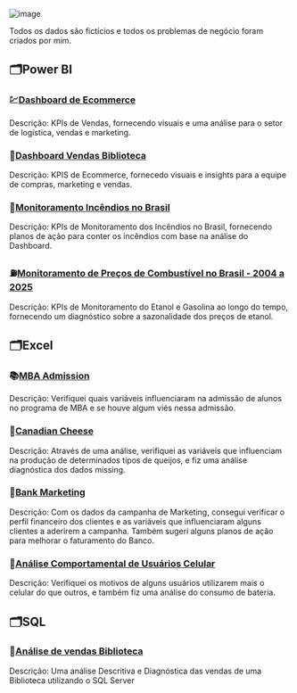 ![image](https://github.com/user-attachments/assets/0bba30c6-64e7-47b8-851c-6d570d5c8f95)



Todos os dados são fictícios e todos os problemas de negócio foram criados por mim.
 
## 🗂️Power BI

### 💹[Dashboard de Ecommerce](https://github.com/massis93/Projetos_Analise_Dados/tree/main/PowerBI/Ecommerce)
Descrição: KPIs de Vendas, fornecendo visuais e uma análise para o setor de logística, vendas e marketing.

### 📖[Dashboard Vendas Biblioteca](https://github.com/massis93/Projetos_Analise_Dados/tree/main/PowerBI/Biblioteca)
Descrição: KPIS de Ecommerce, fornecedo visuais e insights para a equipe de compras, marketing e vendas.

### 🌳[Monitoramento Incêndios no Brasil](https://github.com/massis93/Projetos_Analise_Dados/blob/main/PowerBI/Monitoramento%20Inc%C3%AAndios%20Brasil/README.md)
Descrição: KPIs de Monitoramento dos Incêndios no Brasil, fornecendo planos de ação para conter os incêndios com base na análise do Dashboard.

### ⛽[Monitoramento de Preços de Combustível no Brasil - 2004 a 2025](https://github.com/massis93/Projetos_Analise_Dados/tree/main/PowerBI/Pre%C3%A7os%20de%20Combust%C3%ADveis%20no%20Brasil)
Descrição: KPIs de Monitoramento do Etanol e Gasolina ao longo do tempo, fornecendo um diagnóstico sobre a sazonalidade dos preços de etanol.


## 🗂️Excel

### 📚[MBA Admission](https://github.com/massis93/Projetos_Analise_Dados/tree/main/Excel/MBA)
Descrição: Verifiquei quais variáveis influenciaram na admissão de alunos no programa de MBA e se houve algum viés nessa admissão.

### 🧀[Canadian Cheese](https://github.com/massis93/Projetos_Analise_Dados/tree/main/Excel/Canadian%20Cheese)
Descrição: Através de uma análise, verifiquei as variáveis que influenciam na produção de determinados tipos de queijos, e fiz uma análise diagnóstica dos dados missing.

### 🏦[Bank Marketing](https://github.com/massis93/Projetos_Analise_Dados/tree/main/Excel/Bank%20Marketing)
Descrição: Com os dados da campanha de Marketing, consegui verificar o perfil financeiro dos clientes e as variáveis que influenciaram alguns clientes a aderirem a campanha. Também sugeri alguns planos de ação para melhorar o faturamento do Banco.

### 📲[Análise Comportamental de Usuários Celular](https://github.com/massis93/Projetos_Analise_Dados/tree/main/Excel/Smartphone%20Behavior)
Descrição: Verifiquei os motivos de alguns usuários utilizarem mais o celular do que outros, e também fiz uma análise do consumo de bateria.

## 🗂️SQL

### 📖[Análise de vendas Biblioteca](https://github.com/massis93/Projetos_Analise_Dados/tree/main/SQL/An%C3%A1lise%20de%20Vendas%20Biblioteca)
Descrição: Uma análise Descritiva e Diagnóstica das vendas de uma Biblioteca utilizando o SQL Server
